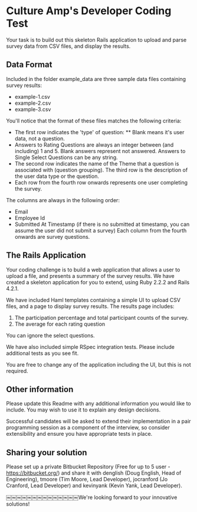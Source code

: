 # Culture Amp's Developer Coding Test

Your task is to build out this skeleton Rails application to upload and parse survey data from CSV files, and display the results.

## Data Format

Included in the folder example_data are three sample data files containing survey results:
* example-1.csv
* example-2.csv
* example-3.csv


You'll notice that the format of these files matches the following criteria:
* The first row indicates the 'type' of question:
** Blank means it's user data, not a question.
* Answers to Rating Questions are always an integer between (and including) 1 and 5. Blank answers represent not answered. Answers to Single Select Questions can be any string.
* The second row indicates the name of the Theme that a question is associated with (question grouping). The third row is the description of the user data type or the question.
* Each row from the fourth row onwards represents one user completing the survey.

The columns are always in the following order:
* Email
* Employee Id
* Submitted At Timestamp (if there is no submitted at timestamp, you can assume the user did not submit a survey) Each column from the fourth onwards are survey questions.

## The Rails Application

Your coding challenge is to build a web application that allows a user to upload a file, and presents a summary of the survey results. We have created a skeleton application for you to extend, using Ruby 2.2.2 and Rails 4.2.1.

We have included Haml templates containing a simple UI to upload CSV files, and a page to display survey results. The results page includes:

1. The participation percentage and total participant counts of the survey.
2. The average for each rating question

You can ignore the select questions.

We have also included simple RSpec integration tests. Please include additional tests as you see fit.

You are free to change any of the application including the UI, but this is not required.

## Other information

Please update this Readme with any additional information you would like to include. You may wish to use it to explain any design decisions.

Successful candidates will be asked to extend their implementation in a pair programming session as a component of the interview, so consider extensibility and ensure you have appropriate tests in place.

## Sharing your solution

Please set up a private Bitbucket Repository (Free for up to 5 user - https://bitbucket.org/) and share it with denglish (Doug English, Head of Engineering), tmoore (Tim Moore, Lead Developer), jocranford (Jo Cranford, Lead Developer) and kevinyank (Kevin Yank, Lead Developer).

￼￼￼￼￼￼￼￼￼￼￼￼￼￼We're looking forward to your innovative solutions!
